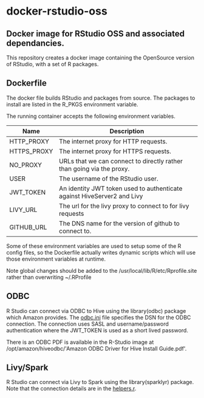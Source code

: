 # docker-rstudio-oss

## Docker image for RStudio OSS and associated dependancies.

This repository creates a docker image containing the OpenSource version of RStudio, with a set of R packages.

## Dockerfile
The docker file builds RStudio and packages from source.
The packages to install are listed in the R_PKGS environment variable.

The running container accepts the following environment variables.

Name | Description
-----|------------
HTTP_PROXY | The internet proxy for HTTP requests.
HTTPS_PROXY | The internet proxy for HTTPS requests.
NO_PROXY | URLs that we can connect to directly rather than going via the proxy.
USER | The username of the RStudio user.
JWT_TOKEN | An identity JWT token used to authenticate against HiveServer2 and Livy
LIVY_URL | The url for the livy proxy to connect to for livy requests
GITHUB_URL | The DNS name for the version of github to connect to.

Some of these environment variables are used to setup some of the R config files, so the Dockerfile
actually writes dynamic scripts which will use those environment variables at runtime.

Note global changes should be added to the /usr/local/lib/R/etc/Rprofile.site rather than overwriting ~/.RProfile

## ODBC
R Studio can connect via ODBC to Hive using the library(odbc) package which Amazon provides.
The [odbc.ini](https://github.com/dwp/docker-rstudio-oss/blob/master/odbc.ini) file specifies the DSN for the ODBC connection.
The connection uses SASL and username/password authentication where the JWT_TOKEN is used as a short lived password.

There is an ODBC PDF is available in the R-Studio image at /opt/amazon/hiveodbc/'Amazon ODBC Driver for Hive Install Guide.pdf'.

## Livy/Spark
R Studio can connect via Livy to Spark using the library(sparklyr) package.
Note that the connection details are in the [helpers.r](https://github.com/dwp/docker-rstudio-oss/blob/master/helpers.r).

